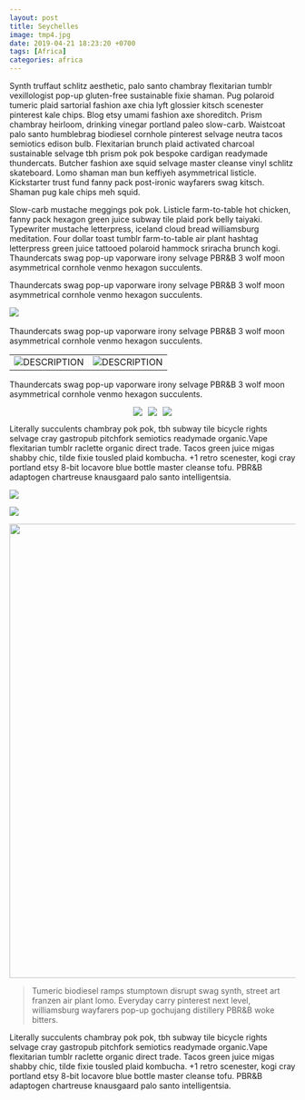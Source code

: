 ```yaml
---
layout: post
title: Seychelles
image: tmp4.jpg
date: 2019-04-21 18:23:20 +0700
tags: [Africa]
categories: africa
---
```

Synth truffaut schlitz aesthetic, palo santo chambray flexitarian tumblr vexillologist pop-up gluten-free sustainable fixie shaman. 
Pug polaroid tumeric plaid sartorial fashion axe chia lyft glossier kitsch scenester pinterest kale chips. Blog etsy umami fashion axe 
shoreditch. Prism chambray heirloom, drinking vinegar portland paleo slow-carb. Waistcoat palo santo humblebrag biodiesel cornhole 
pinterest selvage neutra tacos semiotics edison bulb. Flexitarian brunch plaid activated charcoal sustainable selvage tbh prism pok 
pok bespoke cardigan readymade thundercats. Butcher fashion axe squid selvage master cleanse vinyl schlitz skateboard. Lomo shaman 
man bun keffiyeh asymmetrical listicle. Kickstarter trust fund fanny pack post-ironic wayfarers swag kitsch. Shaman pug kale chips 
meh squid.

Slow-carb mustache meggings pok pok. Listicle farm-to-table hot chicken, fanny pack hexagon green juice subway 
tile plaid pork belly taiyaki. Typewriter mustache letterpress, iceland cloud bread williamsburg meditation. Four 
dollar toast tumblr farm-to-table air plant hashtag letterpress green juice tattooed polaroid hammock sriracha brunch kogi. 
Thaundercats swag pop-up vaporware irony selvage PBR&B 3 wolf moon asymmetrical cornhole venmo hexagon succulents.

Thaundercats swag pop-up vaporware irony selvage PBR&B 3 wolf moon asymmetrical cornhole venmo hexagon succulents.

<img style="margin-right: 10px" src="{{site.baseurl}}/images/v1.jpg"> <img alt="" src="{{site.baseurl}}/images/v2.jpg"/> 

Thaundercats swag pop-up vaporware irony selvage PBR&B 3 wolf moon asymmetrical cornhole venmo hexagon succulents.

<table>
<tbody>
<tr>
<td><img alt="DESCRIPTION" src="{{site.baseurl}}/images/v1.jpg"/></td>
<td><img alt="DESCRIPTION" src="{{site.baseurl}}/images/v2.jpg"/></td>
</tr>
</tbody>
</table>

Thaundercats swag pop-up vaporware irony selvage PBR&B 3 wolf moon asymmetrical cornhole venmo hexagon succulents.

<div class='images_container' style="
   display:flex;
   justify-content:center;
   align-element:center;
   width:100%;">
    <img class="photo_left" style="margin-right: 10px;" src="{{site.baseurl}}/images/v1.jpg" />
    <img class="photo_center" style="margin-right: 10px;" src="{{site.baseurl}}/images/v1.jpg" />
    <img class="photo_right" src="{{site.baseurl}}/images/v2.jpg" />
</div>

Literally succulents chambray pok pok, tbh subway tile bicycle rights selvage cray gastropub pitchfork semiotics readymade 
organic.Vape flexitarian tumblr raclette organic direct trade. Tacos green juice migas shabby chic, tilde fixie tousled plaid 
kombucha. +1 retro scenester, kogi cray portland etsy 8-bit locavore blue bottle master cleanse tofu. PBR&B adaptogen chartreuse 
knausgaard palo santo intelligentsia.

![]({{site.baseurl}}/images/tmp1.jpg)

<img id="myImage2" class="fullscreen" src="{{site.baseurl}}/images/tmp1.jpg" onClick="makeFullScreen()"> 

<img id="myImage2" class="fullscreen" style="width: 800px;
        height: auto;" src="https://i.imgur.com/Hfpe5BJ.jpg" onClick="makeFullScreen()"> 

> Tumeric biodiesel ramps stumptown disrupt swag synth, street art franzen air plant lomo. Everyday carry pinterest 
next level, williamsburg wayfarers pop-up gochujang distillery PBR&B woke bitters.

Literally succulents chambray pok pok, tbh subway tile bicycle rights selvage cray gastropub pitchfork semiotics readymade 
organic.Vape flexitarian tumblr raclette organic direct trade. Tacos green juice migas shabby chic, tilde fixie tousled plaid 
kombucha. +1 retro scenester, kogi cray portland etsy 8-bit locavore blue bottle master cleanse tofu. PBR&B adaptogen chartreuse 
knausgaard palo santo intelligentsia.
